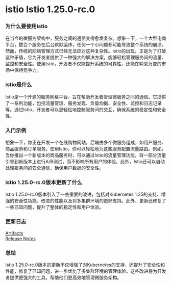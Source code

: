 # istio Istio 1.25.0-rc.0
### 为什么要使用istio

在当今的微服务架构中，服务之间的通信变得愈发复杂。想象一下，一个大型电商平台，数百个服务在后台默默运作，任何一个小问题都可能导致整个系统的崩溃。然而，传统的网络管理方式已经无法应对这种复杂性。Istio的出现，正是为了打破这种矛盾，它为开发者提供了一种强大的解决方案，能够轻松管理服务间的流量、监控和安全性。使用Istio，开发者不仅能提升系统的可靠性，还能在瞬息万变的市场中保持竞争力。

### istio是什么

Istio是一个开源的服务网格平台，旨在帮助开发者管理微服务之间的通信。它提供了一系列功能，包括流量管理、服务发现、负载均衡、安全性、监控和日志记录等。通过Istio，开发者可以更轻松地控制服务间的交互，确保系统的稳定性和安全性。

### 入门示例

想象一下，你正在开发一个在线购物网站，后端由多个微服务组成，如用户服务、商品服务和订单服务。使用Istio，你可以轻松地为这些服务配置流量路由。例如，当你推出一个新版本的商品服务时，可以通过Istio的流量管理功能，将一部分流量引导到新版本上进行A/B测试，而不影响所有用户的体验。此外，Istio还可以自动处理服务间的安全通信，确保用户数据的安全性。

### istio 1.25.0-rc.0版本更新了什么

Istio 1.25.0-rc.0版本引入了一些重要的改进，包括对Kubernetes 1.25的支持、增强的安全性功能、改进的性能以及对多集群环境的更好支持。此外，更新还修复了一些已知问题，提升了整体的稳定性和用户体验。

### 更新日志

[Artifacts](http://gcsweb.istio.io/gcs/istio-release/releases/1.25.0-rc.0/)  
[Release Notes](https://istio.io/news/releases/1.25.0-rc.x/announcing-1.25.0-rc.0/)  

### 总结

Istio 1.25.0-rc.0版本的更新不仅增强了对Kubernetes的支持，还提升了安全性和性能，修复了已知问题，进一步优化了多集群环境的管理体验。这些改进将为开发者提供更强大的工具，帮助他们更高效地管理微服务架构。